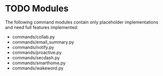 # TODO Modules

The following command modules contain only placeholder implementations and need full features implemented:

- commands/collab.py
- commands/email_summary.py
- commands/notify.py
- commands/proactive.py
- commands/secdash.py
- commands/smarthome.py
- commands/wakeword.py
